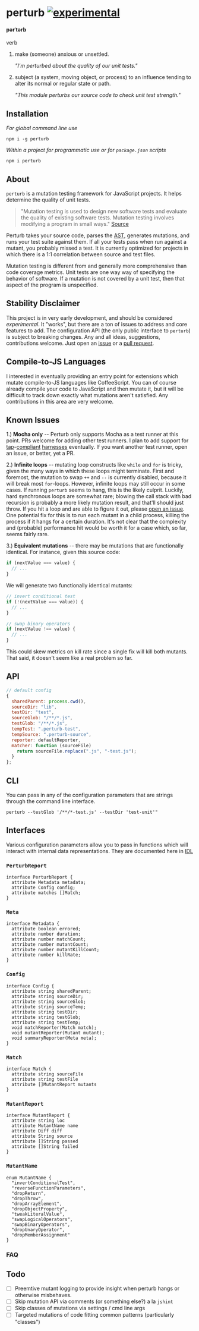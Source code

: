 # perturb [![experimental](http://badges.github.io/stability-badges/dist/experimental.svg)](http://github.com/badges/stability-badges)

#### pərˈtərb

verb

1.  make (someone) anxious or unsettled.
    
    _"I'm perturbed about the quality of our unit tests."_


2.  subject (a system, moving object, or process) to an influence tending to alter its normal or regular state or path.
    
    _"This module perturbs our source code to check unit test strength."_


## Installation

_For global command line use_

`npm i -g perturb`

_Within a project for programmatic use or for `package.json` scripts_

`npm i perturb`

## About
`perturb` is a mutation testing framework for JavaScript projects. It helps determine the quality of unit tests.

> "Mutation testing is used to design new software tests and evaluate the quality of existing software tests. Mutation testing involves modifying a program in small ways." 
[Source](http://en.wikipedia.org/wiki/Mutation_testing)

Perturb takes your source code, parses the [AST](http://en.wikipedia.org/wiki/Abstract_syntax_tree), generates mutations, and runs your test suite against them. If all your tests pass when run against a mutant, you probably missed a test. It is currently optimized for projects in which there is a 1:1 correlation between source and test files.

Mutation testing is different from and generally more comprehensive than code coverage metrics. Unit tests are one way way of specifying the behavior of software. If a mutation is not covered by a unit test, then that aspect of the program is unspecified. 

## Stability Disclaimer
This project is in very early development, and should be considered _experimental_. It "works", but there are a ton of issues to address and core features to add. The configuration API (the only public interface to `perturb`) is subject to breaking changes. Any and all ideas, suggestions, contributions welcome. Just open an [issue](https://github.com/nickb1080/perturb/issues) or a [pull request](https://github.com/nickb1080/perturb/pulls).

## Compile-to-JS Languages
I interested in eventually providing an entry point for extensions which mutate compile-to-JS languages like CoffeeScript. You can of course already compile your code to JavaScript and then mutate it, but it will be difficult to track down exactly what mutations aren't satisfied. Any contributions in this area are very welcome.

## Known Issues
1.) **Mocha only** -- Perturb only supports Mocha as a test runner at this point. PRs welcome for adding other test runners. I plan to add support for [tap](http://testanything.org/)-[compliant](https://github.com/isaacs/node-tap)  [harnesses](https://github.com/substack/tape) eventually. If you want another test runner, open an issue, or better, yet a PR.

2.) **Infinite loops** -- mutating loop constructs like `while` and `for` is tricky, given the many ways in which these loops might terminate. First and foremost, the mutation to swap `++` and `--` is currently disabled, because it will break most `for`-loops. However, infinite loops may still occur in some cases. If running `perturb` seems to hang, this is the likely culprit. Luckily, hard synchronous loops are somewhat rare; blowing the call stack with bad recursion is probably a more likely mutation result, and that'll should just throw. If you hit a loop and are able to figure it out, please [open an issue](https://github.com/nickb1080/perturb/issues). One potential fix for this is to run each mutant in a child process, killing the process if it hangs for a certain duration. It's not clear that the complexity and (probable) performance hit would be worth it for a case which, so far, seems fairly rare.

3.) **Equivalent mutations** -- there may be mutations that are functionally identical. For instance, given this source code:

```js
if (nextValue === value) {
  // ...
}
```

We will generate two functionally identical mutants:

```js
// invert conditional test
if (!(nextValue === value)) {
  // ...
}

// swap binary operators
if (nextValue !== value) {
  // ...
}
```

This could skew metrics on kill rate since a single fix will kill both mutants. That said, it doesn't seem like a real problem so far.

## API
```js
// default config
{
  sharedParent: process.cwd(),
  sourceDir: "lib",
  testDir: "test",
  sourceGlob: "/**/*.js",
  testGlob: "/**/*.js",
  tempTest: ".perturb-test",
  tempSource: ".perturb-source",
  reporter: defaultReporter,
  matcher: function (sourceFile) 
    return sourceFile.replace(".js", "-test.js");
  }
};
```

## CLI
You can pass in any of the configuration parameters that are strings through the command line interface.

`perturb --testGlob '/**/*-test.js' --testDir 'test-unit'"`

## Interfaces
Various configuration parameters allow you to pass in functions which will interact with internal data representations. They are documented here in [IDL](https://heycam.github.io/webidl/)

### `PerturbReport`
```idl
interface PerturbReport {
  attribute Metadata metadata;
  attribute Config config;
  attribute matches []Match;
}
```

### `Meta`
```idl
interface Metadata {
  attribute boolean errored;
  attribute number duration;
  attribute number matchCount;
  attribute number mutantCount;
  attribute number mutantKillCount;
  attribute number killRate;
}
```

### `Config`


```idl
interface Config {
  attribute string sharedParent;
  attribute string sourceDir;
  attribute string sourceGlob;
  attribute string sourceTemp;
  attribute string testDir;
  attribute string testGlob;
  attribute string testTemp;
  void matchReporter(Match match);
  void mutantReporter(Mutant mutant);
  void summaryReporter(Meta meta);
}
```

### `Match`
```idl
interface Match {
  attribute string sourceFile
  attribute string testFile
  attribute []MutantReport mutants
}
```

### `MutantReport`
```idl
interface MutantReport {
  attribute string loc
  attribute MutantName name
  attribute Diff diff
  attribute String source
  attribute []String passed
  attribute []String failed
}
```

### `MutantName`
```idl
enum MutantName {
  "invertConditionalTest",
  "reverseFunctionParameters",
  "dropReturn",
  "dropThrow",
  "dropArrayElement",
  "dropObjectProperty",
  "tweakLiteralValue",
  "swapLogicalOperators",
  "swapBinaryOperators",
  "dropUnaryOperator",
  "dropMemberAssignment"
}
```

### FAQ

## Todo
- [ ] Preemtive mutant logging to provide insight when perturb hangs or otherwise misbehaves.
- [ ] Skip mutation API via comments (or something else?) a la `jshint`
- [ ] Skip classes of mutations via settings / cmd line args
- [ ] Targeted mutations of code fitting common patterns (particularly "classes")

